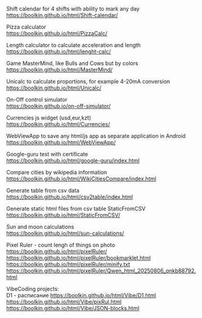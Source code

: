 Shift calendar for 4 shifts with ability to mark any day  
https://boolkin.github.io/html/Shift-calendar/


Pizza calculator  
https://boolkin.github.io/html/PizzaCalc/


Length calculator to calculate acceleration and length  
https://boolkin.github.io/html/lenght-calc/


Game MasterMind, like Bulls and Cows but by colors  
https://boolkin.github.io/html/MasterMind/


Unicalc to calculate proportions, for example 4-20mA conversion  
https://boolkin.github.io/html/Unicalc/


On-Off control simulator  
https://boolkin.github.io/on-off-simulator/


Currencies js widget (usd,eur,kzt)  
https://boolkin.github.io/html/Currencies/  


WebViewApp to save any html/js app as separate application in Android  
https://boolkin.github.io/html/WebViewApp/  


Google-guru test with certificate  
https://boolkin.github.io/html/google-guru/index.html 


Compare cities by wikipedia information  
https://boolkin.github.io/html/WikiCitiesCompare/index.html 


Generate table from csv data  
https://boolkin.github.io/html/csv2table/index.html

Generate static html files from csv table StaticFromCSV  
https://boolkin.github.io/html/StaticFromCSV/  

Sun and moon calculations  
https://boolkin.github.io/html/sun-calculations/  

Pixel Ruler - count lengh of things on photo  
https://boolkin.github.io/html/pixelRuler/  
https://boolkin.github.io/html/pixelRuler/bookmarklet.html  
https://boolkin.github.io/html/pixelRuler/minify.txt  
https://boolkin.github.io/html/pixelRuler/Qwen_html_20250806_qnkb88792.html  

VibeCoding projects:  
D1 - расписание 
https://boolkin.github.io/html/Vibe/D1.html  
https://boolkin.github.io/html/Vibe/pixRul.html  
https://boolkin.github.io/html/Vibe/JSON-blocks.html  
